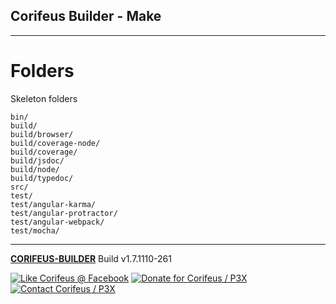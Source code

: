 [//]: #@corifeus-header

## Corifeus Builder - Make

---
                        
[//]: #@corifeus-header:end

# Folders
        
Skeleton folders
        
```javscript        
bin/
build/
build/browser/
build/coverage-node/
build/coverage/
build/jsdoc/
build/node/
build/typedoc/
src/
test/
test/angular-karma/
test/angular-protractor/
test/angular-webpack/
test/mocha/
```
[//]: #@corifeus-footer

---

[**CORIFEUS-BUILDER**](https://pages.corifeus.com/corifeus-builder) Build v1.7.1110-261 

[![Like Corifeus @ Facebook](https://img.shields.io/badge/LIKE-Corifeus-3b5998.svg)](https://www.facebook.com/corifeus.software) [![Donate for Corifeus / P3X](https://img.shields.io/badge/Donate-Corifeus-003087.svg)](https://www.paypal.com/cgi-bin/webscr?cmd=_donations&business=LFRV89WPRMMVE&lc=HU&item_name=Patrik%20Laszlo&item_number=patrikx3&currency_code=HUF&bn=PP%2dDonationsBF%3abtn_donate_SM%2egif%3aNonHosted)  [![Contact Corifeus / P3X](https://img.shields.io/badge/Contact-P3X-ff9900.svg)](https://www.patrikx3.com/en/front/contact) 


 

[//]: #@corifeus-footer:end